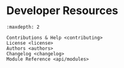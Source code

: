 # Developer Resources

```{toctree}
:maxdepth: 2

Contributions & Help <contributing>
License <license>
Authors <authors>
Changelog <changelog>
Module Reference <api/modules>
```
